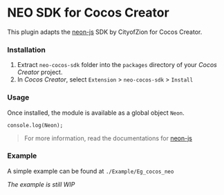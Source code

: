# NEO SDK for Cocos Creator 
This plugin adapts the [neon-js](https://github.com/CityOfZion/neon-js) SDK by CityofZion for Cocos Creator. 

### Installation

1. Extract `neo-cocos-sdk` folder into the `packages` directory of your *Cocos Creator* project.
2. In *Cocos Creator*, select `Extension` > `neo-cocos-sdk` > `Install`

### Usage

Once installed, the module is available as a global object `Neon`.

```
console.log(Neon);
```

> For more information, read the documentations for [neon-js](https://cityofzion.io/neon-js/docs/en/api/index.html)

### Example

A simple example can be found at `./Example/Eg_cocos_neo` 

*The example is still WIP*
